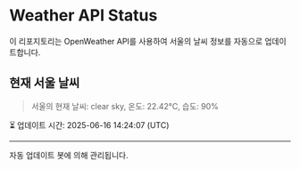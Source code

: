 
# Weather API Status

이 리포지토리는 OpenWeather API를 사용하여 서울의 날씨 정보를 자동으로 업데이트합니다.

## 현재 서울 날씨
> 서울의 현재 날씨: clear sky, 온도: 22.42°C, 습도: 90%

⏳ 업데이트 시간: 2025-06-16 14:24:07 (UTC)

---
자동 업데이트 봇에 의해 관리됩니다.
